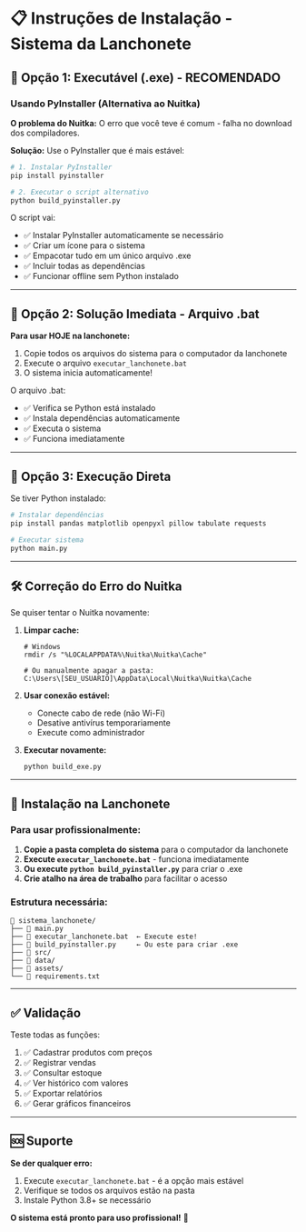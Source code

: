 # 📋 Instruções de Instalação - Sistema da Lanchonete

## 🚀 Opção 1: Executável (.exe) - RECOMENDADO

### Usando PyInstaller (Alternativa ao Nuitka)

**O problema do Nuitka:** O erro que você teve é comum - falha no download dos compiladores.

**Solução:** Use o PyInstaller que é mais estável:

```bash
# 1. Instalar PyInstaller
pip install pyinstaller

# 2. Executar o script alternativo
python build_pyinstaller.py
```

O script vai:
- ✅ Instalar PyInstaller automaticamente se necessário
- ✅ Criar um ícone para o sistema
- ✅ Empacotar tudo em um único arquivo .exe
- ✅ Incluir todas as dependências
- ✅ Funcionar offline sem Python instalado

---

## 🔧 Opção 2: Solução Imediata - Arquivo .bat

**Para usar HOJE na lanchonete:**

1. Copie todos os arquivos do sistema para o computador da lanchonete
2. Execute o arquivo `executar_lanchonete.bat`
3. O sistema inicia automaticamente!

O arquivo .bat:
- ✅ Verifica se Python está instalado
- ✅ Instala dependências automaticamente
- ✅ Executa o sistema
- ✅ Funciona imediatamente

---

## 🐍 Opção 3: Execução Direta

Se tiver Python instalado:

```bash
# Instalar dependências
pip install pandas matplotlib openpyxl pillow tabulate requests

# Executar sistema
python main.py
```

---

## 🛠️ Correção do Erro do Nuitka

Se quiser tentar o Nuitka novamente:

1. **Limpar cache:**
   ```
   # Windows
   rmdir /s "%LOCALAPPDATA%\Nuitka\Nuitka\Cache"
   
   # Ou manualmente apagar a pasta:
   C:\Users\[SEU_USUARIO]\AppData\Local\Nuitka\Nuitka\Cache
   ```

2. **Usar conexão estável:**
   - Conecte cabo de rede (não Wi-Fi)
   - Desative antivírus temporariamente
   - Execute como administrador

3. **Executar novamente:**
   ```bash
   python build_exe.py
   ```

---

## 📱 Instalação na Lanchonete

### Para usar profissionalmente:

1. **Copie a pasta completa do sistema** para o computador da lanchonete
2. **Execute `executar_lanchonete.bat`** - funciona imediatamente
3. **Ou execute `python build_pyinstaller.py`** para criar o .exe
4. **Crie atalho na área de trabalho** para facilitar o acesso

### Estrutura necessária:
```
📁 sistema_lanchonete/
├── 📄 main.py
├── 📄 executar_lanchonete.bat  ← Execute este!
├── 📄 build_pyinstaller.py     ← Ou este para criar .exe
├── 📁 src/
├── 📁 data/
├── 📁 assets/
└── 📄 requirements.txt
```

---

## ✅ Validação

Teste todas as funções:
1. ✅ Cadastrar produtos com preços
2. ✅ Registrar vendas
3. ✅ Consultar estoque
4. ✅ Ver histórico com valores
5. ✅ Exportar relatórios
6. ✅ Gerar gráficos financeiros

---

## 🆘 Suporte

**Se der qualquer erro:**
1. Execute `executar_lanchonete.bat` - é a opção mais estável
2. Verifique se todos os arquivos estão na pasta
3. Instale Python 3.8+ se necessário

**O sistema está pronto para uso profissional!** 🎉